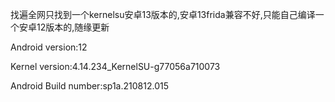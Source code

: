 找遍全网只找到一个kernelsu安卓13版本的,安卓13frida兼容不好,只能自己编译一个安卓12版本的,随缘更新

Android version:12 

Kernel version:4.14.234_KernelSU-g77056a710073

Android Build number:sp1a.210812.015
